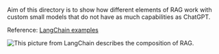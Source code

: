 Aim of this directory is to show how different elements of RAG work with custom small models that do not have as much capabilities as ChatGPT. 

Reference: [LangChain examples](https://github.com/langchain-ai/rag-from-scratch/tree/main?tab=readme-ov-file) 


![This picture from LangChain describes the composition of RAG.](https://private-user-images.githubusercontent.com/122662504/302837092-54a2d76c-b07e-49e7-b4ce-fc45667360a1.png?jwt=eyJhbGciOiJIUzI1NiIsInR5cCI6IkpXVCJ9.eyJpc3MiOiJnaXRodWIuY29tIiwiYXVkIjoicmF3LmdpdGh1YnVzZXJjb250ZW50LmNvbSIsImtleSI6ImtleTUiLCJleHAiOjE3MTM0NTc2NTksIm5iZiI6MTcxMzQ1NzM1OSwicGF0aCI6Ii8xMjI2NjI1MDQvMzAyODM3MDkyLTU0YTJkNzZjLWIwN2UtNDllNy1iNGNlLWZjNDU2NjczNjBhMS5wbmc_WC1BbXotQWxnb3JpdGhtPUFXUzQtSE1BQy1TSEEyNTYmWC1BbXotQ3JlZGVudGlhbD1BS0lBVkNPRFlMU0E1M1BRSzRaQSUyRjIwMjQwNDE4JTJGdXMtZWFzdC0xJTJGczMlMkZhd3M0X3JlcXVlc3QmWC1BbXotRGF0ZT0yMDI0MDQxOFQxNjIyMzlaJlgtQW16LUV4cGlyZXM9MzAwJlgtQW16LVNpZ25hdHVyZT1kN2Q3ZWYzNWU1OGY3Zjc3YzlhNDkwMjIyODVlN2ZiNDViMTE1NWFlNTFjMjBhYTg5MjJlMTlhOTVkOTFlZDllJlgtQW16LVNpZ25lZEhlYWRlcnM9aG9zdCZhY3Rvcl9pZD0wJmtleV9pZD0wJnJlcG9faWQ9MCJ9.5jBCUkuPGGHO0GWFW3x5iiYR03bXoUP0PU2ndxkO2Rw)


